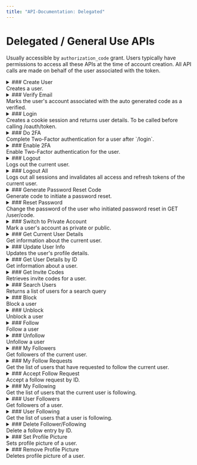 ```yaml
---
title: "API-Documentation: Delegated"
---
```


# Delegated / General Use APIs

Usually accessible by `authorization_code` grant. Users typically have permissions to access all these APIs at the time of account creation. All API calls are made on behalf of the user associated with the token.

<details>
<summary>
### Create User
<br/>
Creates a user.
</summary>

#### Authentication

No Authentication

#### Scope

NA

#### Special Instructions

After account creation, a code is sent to the user's email which should be exchanged again in POST /user/verify-email to activate the account. APIs are accessible only after account activation. If `user.account-creation.require-email-verification` is false, accounts are automatically marked as email verified while being created.

#### URL

**POST /user/create**

#### Request Body

| Parameter        | Type   | Description                                                                 | Required / Optional |
| ---------------- | ------ | --------------------------------------------------------------------------- | ------------------- |
| username         | string | Username for the user. Contains text, numbers and \_ and at least 8 letters | Required            |
| firstName        | string | First name of the user.                                                     | Required            |
| lastName         | string | Last name of the user.                                                      | Required            |
| email            | string | Email address of the user.                                                  | Required            |
| password         | string | Password for the user.                                                      | Required            |
| phoneCountryCode | string | Valid country code.                                                         | Optional            |
| phone            | string | Phone number of the user.                                                   | Optional            |

#### Request Sample (JSON)

```json
{
  "username": "john_doe",
  "firstName": "John",
  "lastName": "Doe",
  "phoneCountryCode": "+00",
  "phone": "0000000000",
  "email": "user@example.com",
  "password": "$uper&ecurePassw0rd"
}
```

#### Response Parameters

| Parameter | Type    | Description |
| --------- | ------- | ----------- |
| ok        | integer | 0 or 1      |

#### Response Sample

```json
{
  "ok": 1
}
```

</details>

<details>
<summary>
### Verify Email
<br/>
Marks the user's account associated with the auto generated code as a verified.
</summary>

#### Authentication

No Authentication

#### Scope

NA

#### URL

**POST /user/verify-email**

#### Request Body

| Parameter | Type   | Description            | Required / Optional |
| --------- | ------ | ---------------------- | ------------------- |
| code      | string | Code received in email | Required            |

#### Request Sample (JSON)

```json
[
  {
    "code": "xxx-yyy-zzz-111-222-333"
  }
]
```

#### Response Parameters

| Parameter | Type    |
| --------- | ------- |
| ok        | boolean |

#### Response Sample

```json
{
  "ok": 1
}
```

</details>

<details>
<summary>
### Login
<br/>
Creates a cookie session and returns user details. To be called before calling /oauth/token.
</summary>

#### Authentication

No Authentication

#### Scope

NA

#### URL

**POST /user/login**

#### Request Body

| Parameter | Type   | Description                                                                 | Required / Optional |
| --------- | ------ | --------------------------------------------------------------------------- | ------------------- |
| username  | string | Username for the user. Contains text, numbers and \_ and at least 8 letters | Required            |
| email     | string | Email address of the user.                                                  | Required            |
| password  | string | Password for the user.                                                      | Required            |
| userAgent | string | User Agent of the browser.                                                  | Required            |

#### Request Sample (JSON)

```json
{
  "username": "john_doe",
  "email": "user@example.com",
  "password": "$uper&ecurePassw0rd",
  "userAgent": "Mozilla/5.0 (iPhone; CPU iPhone OS 17_1_1 like Mac OS X) AppleWebKit/605.1.15 (KHTML, like Gecko) Version/17.1 Mobile/15E148 Safari/604.1"
}
```

#### Response Data Parameters

| Parameter   | Type   | Description                                     |
| ----------- | ------ | ----------------------------------------------- |
| userInfo    | object | The user details                                |
| 2faEnabled  | object | Specifies if 2FA is enabled for the user        |
| sessionHash | object | Unqiue ID for the session to be sent in /do-2fa |

#### Response Sample - Without 2FA

```json
{
  "ok": 1,
  "data": {
    "2faEnabled": false,
    "user": {
      "_id": "507f1f77bcf86cd799439011",
      "firstName": "John",
      "middleName": null,
      "lastName": "Doe",
      "gender": "male",
      "username": "john_doe",
      "role": "user",
      "bio": "Grab a straw, because you suck.",
      "designation": "Software Engineer",
      "profilePictureUrl": "https://profile.picture/url",
      "pronouns": "he/him",
      "verified": true,
      "varifiedDate": "2023-09-12T15:50:58.690Z",
      "customLink": "https://custom.link",
      "followingCount": 0,
      "followerCount": 0,
      "isPrivate": true,
      "isSubscribed": true,
      "subscriptionTier": "string",
      "subscriptionExpiry": "2023-09-12T15:50:58.691Z",
      "isBanned": true,
      "isRestricted": true,
      "email": "john_doe@example.com",
      "phone": "string",
      "customData": {}
    }
  }
}
```

#### Response Sample - With 2FA

```json
{
  "ok": 1,
  "data": {
    "2faEnabled": true,
    "sessionHash": "0f4e1ea6-9f2f-4239-96ec-64cbfc7e4815",
    "user": {
      "_id": "507f1f77bcf86cd799439011",
      "username": "john_doe",
      "email": "john_doe@example.com"
    }
  }
}
```

</details>

<details>
<summary>
### Do 2FA
<br/>
Complete Two-Factor authentication for a user after `/login`.
</summary>

#### Authentication

No Authentication

#### URL

**POST /user/do-2fa**

#### Request Body

| Parameter   | Type   | Description                                      | Required / Optional |
| ----------- | ------ | ------------------------------------------------ | ------------------- |
| target      | string | ID of the user for whom 2FA has to be completed. | Required            |
| code        | string | 2FA code.                                        | Required            |
| sessionHash | string | Unique code for the login from /login API.       | Required            |

#### Request Sample (JSON)

```json
[
  {
    "target": "507f1f77bcf86cd799439011",
    "code": 22625
  }
]
```

#### Response Parameters

| Parameter | Type    |
| --------- | ------- |
| ok        | boolean |

#### Response Sample

```json
{
  "ok": 1,
  "data": {
    "user": {
      "_id": "507f1f77bcf86cd799439011",
      "firstName": "John",
      "middleName": null,
      "lastName": "Doe",
      "gender": "male",
      "username": "john_doe",
      "role": "user",
      "bio": "Grab a straw, because you suck.",
      "designation": "Software Engineer",
      "profilePictureUrl": "https://profile.picture/url",
      "pronouns": "he/him",
      "verified": true,
      "varifiedDate": "2023-09-12T15:50:58.690Z",
      "customLink": "https://custom.link",
      "followingCount": 0,
      "followerCount": 0,
      "isPrivate": true,
      "isSubscribed": true,
      "subscriptionTier": "string",
      "subscriptionExpiry": "2023-09-12T15:50:58.691Z",
      "isBanned": true,
      "isRestricted": true,
      "email": "john_doe@example.com",
      "phone": "string",
      "customData": {}
    }
  }
}
```

</details>

<details>
<summary>
### Enable 2FA
<br/>
Enable Two-Factor authentication for the user.
</summary>

#### Authentication

Requires delegated authentication

#### Scope

`delegated:profile:2fa:write`

#### URL

**POST /user/2fa**

#### Request Body

| Parameter | Type    | Description | Required / Optional |
| --------- | ------- | ----------- | ------------------- |
| state     | boolean | 2FA status. | Required            |

#### Request Sample (JSON)

```json
[
  {
    "state": true
  }
]
```

#### Response Parameters

| Parameter | Type    |
| --------- | ------- |
| ok        | boolean |

#### Response Sample

```json
{
  "ok": 1
}
```

</details>

<details>
<summary>
### Logout
<br/>
Logs out the current user.
</summary>

#### Authentication

Requires a delegated authentication

#### Scope

NA

#### URL

**GET /user/logout**

#### Response Parameters

| Parameter | Type    | Description |
| --------- | ------- | ----------- |
| ok        | integer | 0 or 1      |

#### Response Sample

```json
{
  "ok": 1
}
```

</details>
<details>
<summary>
### Logout All
<br/>
Logs out all sessions and invalidates all access and refresh tokens of the current user.
</summary>

#### Authentication

Requires a delegated authentication

#### Scope

NA

#### URL

**GET /user/logout-all**

#### Response Parameters

| Parameter | Type    | Description |
| --------- | ------- | ----------- |
| ok        | integer | 0 or 1      |

#### Response Sample

```json
{
  "ok": 1
}
```

</details>

<details>
<summary>
### Generate Password Reset Code
<br/>
Generate code to initiate a password reset.
</summary>

#### Authentication

No Authentication

#### Scope

NA

#### Special Instructions

A code is sent to the email sent in the request which should be exchanged to reset password.

#### URL

**GET /user/code**

#### Query Parameters

| Parameter | Type   | Description       | Required / Optional |
| --------- | ------ | ----------------- | ------------------- |
| email     | string | Email of the user | Required            |

#### Response Parameters

| Parameter | Type    |
| --------- | ------- |
| ok        | boolean |

#### Response Sample

```json
{
  "ok": 1
}
```

</details>

<details>
<summary>
### Reset Password
<br/>
Change the password of the user who initiated password reset in GET /user/code.
</summary>

#### Authentication

Requires code from email

#### Scope

NA

#### URL

**POST /user/reset-password**

#### Request Body

| Parameter | Type   | Description            | Required / Optional |
| --------- | ------ | ---------------------- | ------------------- |
| code      | string | Code received in email | Required            |
| password  | string | New password           | Required            |

#### Request Sample (JSON)

```json
[
  {
    "code": "xxx-yyy-zzz-111-222-333",
    "password": "new_Passw0rd"
  }
]
```

#### Response Parameters

| Parameter | Type    |
| --------- | ------- |
| ok        | boolean |

#### Response Sample

```json
{
  "ok": 1
}
```

</details>

<details>
<summary>
### Switch to Private Account
<br/>
Mark a user's account as private or public.
</summary>

#### Authentication

Requires delegated authentication

#### Scope

`delegated:profile:write`

#### URL

**POST /user/private**

#### Request Body

| Parameter | Type    | Description     | Required / Optional |
| --------- | ------- | --------------- | ------------------- |
| state     | boolean | Private status. | Required            |

#### Request Sample (JSON)

```json
[
  {
    "state": true
  }
]
```

#### Response Parameters

| Parameter | Type    |
| --------- | ------- |
| ok        | boolean |

#### Response Sample

```json
{
  "ok": 1
}
```

</details>

<details>
<summary>
### Get Current User Details
<br/>
Get information about the current user.
</summary>

#### Authentication

Requires delegated authentication.

#### Scope

`delegated:profile:read`

#### URL

**GET /user/me**

#### Response Data Parameters

| Parameter | Type   | Description              |
| --------- | ------ | ------------------------ |
| user      | object | User information object. |

#### Response Sample

```json
{
  "ok": 1,
  "data": {
    "user": [
      {
        "_id": "507f1f77bcf86cd799439011",
        "firstName": "John",
        "middleName": null,
        "lastName": "Doe",
        "gender": "male",
        "username": "john_doe",
        "role": "user",
        "bio": "Grab a straw, because you suck.",
        "designation": "Software Engineer",
        "profilePictureUrl": "https://image.com/url",
        "pronouns": "he/him",
        "verified": true,
        "verifiedDate": "2023-09-09T13:45:52.505Z",
        "customLink": "https://custom.link",
        "followingCount": 250,
        "followerCount": 1058,
        "isPrivate": true,
        "isSubscribed": true,
        "subscriptionTier": "basic",
        "subscriptionExpiry": "2023-09-09T13:45:52.505Z",
        "isBanned": false,
        "isRestricted": false,
        "email": "john.doe@example.com",
        "phone": "0000000000",
        "customData": {}
      }
    ]
  }
}
```

</details>

<details>
<summary>
### Update User Info
<br/>
Updates the user's profile details.
</summary>

#### Authentication

Requires delegated authentication.

#### Scope

`admin:profile:write`

#### Before You Start

Adjust the editable fields for the system using option `user.profile.editable-fields`.

#### URL

**PATCH /user/me**

#### Request Body

| Parameter        | Type   | Description                                                                 | Required / Optional |
| ---------------- | ------ | --------------------------------------------------------------------------- | ------------------- |
| target           | string | `_id` of the user.                                                          | Optional            |
| username         | string | Username for the user. Contains text, numbers and \_ and at least 8 letters | Optional            |
| firstName        | string | First name of the user.                                                     | Optional            |
| lastName         | string | Last name of the user.                                                      | Optional            |
| email            | string | Email address of the user.                                                  | Optional            |
| password         | string | Password for the user.                                                      | Optional            |
| role             | string | Role of the user.                                                           | Optional            |
| phoneCountryCode | string | Valid country code.                                                         | Optional            |
| phone            | string | Phone number of the user.                                                   | Optional            |

#### Request Sample (JSON)

```json
{
  "username": "john_doe",
  "firstName": "John",
  "lastName": "Doe",
  "role": "user",
  "phoneCountryCode": "+00",
  "phone": "0000000000",
  "email": "user@example.com",
  "password": "$uper&ecurePassw0rd"
}
```

#### Response Parameters

| Parameter | Type    | Description |
| --------- | ------- | ----------- |
| ok        | integer | 0 or 1      |

#### Response Sample

```json
{
  "ok": 1
}
```

</details>

<details>
<summary>
### Get User Details by ID
<br/>
Get information about a user.
</summary>

#### Authentication

Requires delegated authentication.

#### Scope

`delegated:profile:read`

#### URL

**GET /user/:userId**

#### Response Data Parameters

| Parameter | Type   | Description              |
| --------- | ------ | ------------------------ |
| user      | object | User information object. |

#### Response Sample

```json
{
  "ok": 1,
  "data": {
    "user": [
      {
        "_id": "507f1f77bcf86cd799439011",
        "firstName": "John",
        "middleName": null,
        "lastName": "Doe",
        "gender": "male",
        "username": "john_doe",
        "role": "user",
        "bio": "Grab a straw, because you suck.",
        "designation": "Software Engineer",
        "profilePictureUrl": "https://image.com/url",
        "pronouns": "he/him",
        "verified": true,
        "verifiedDate": "2023-09-09T13:45:52.505Z",
        "customLink": "https://custom.link",
        "followingCount": 250,
        "followerCount": 1058,
        "isPrivate": true,
        "isSubscribed": true,
        "subscriptionTier": "basic",
        "subscriptionExpiry": "2023-09-09T13:45:52.505Z",
        "isBanned": false,
        "isRestricted": false,
        "email": "john.doe@example.com",
        "phone": "0000000000",
        "customData": {}
      }
    ]
  }
}
```

</details>

<details>
<summary>
### Get Invite Codes
<br/>
Retrieves invite codes for a user.
</summary>

#### Authentication

Requires a delegated authentication

#### Scope

`delegated:social:invite-code:read`

#### URL

**GET /user/invite-codes**

#### Before You Start

Read more about the Invite-Only system [here](/features/Invite-Only-Mode).

#### Response Data Parameters

| Parameter   | Type  | Description                                                                                          |
| ----------- | ----- | ---------------------------------------------------------------------------------------------------- |
| inviteCodes | array | Array of invite codes. Absence of `targetId` parameter in objects means the invite code is not used. |

#### Response Sample

```json
{
  "ok": 1,
  "data": {
    "inviteCodes": [
      {
        "code": "GU-2526-1687389089010",
        "createdAt": "2023-06-21T16:31:29.012Z",
        "updatedAt": "2023-09-06T15:07:42.794Z",
        "targetId": "64f895bec011931326757de6"
      },
      {
        "code": "IE-2949-1687895089010",
        "createdAt": "2023-06-21T16:31:29.012Z",
        "updatedAt": "2023-06-21T16:31:29.012Z"
      },
      {
        "code": "RN-9486-1687365089009",
        "createdAt": "2023-06-21T16:31:29.012Z",
        "updatedAt": "2023-06-22T16:48:48.622Z"
      },
      {
        "code": "AX-4751-1687286989010",
        "createdAt": "2023-06-21T16:31:29.012Z",
        "updatedAt": "2023-06-21T16:31:29.012Z"
      },
      {
        "code": "PJ-5631-1689673089010",
        "createdAt": "2023-06-21T16:31:29.012Z",
        "updatedAt": "2023-06-21T16:31:29.012Z"
      }
    ]
  }
}
```

</details>

<details>
<summary>
### Search Users
<br/>
Returns a list of users for a search query
</summary>

#### Authentication

Requires delegated authentication.

#### Scope

`delegated:profile:search`

#### URL

**POST /user/search**

#### Request Body

| Parameter | Type   | Description   | Required / Optional |
| --------- | ------ | ------------- | ------------------- |
| query     | string | Search query. | Required            |

#### Request Sample (JSON)

```json
{
  "query": "rick"
}
```

#### Response Data Parameters

| Parameter | Type  | Description     |
| --------- | ----- | --------------- |
| results   | array | Array of users. |

#### Response Sample

```json
{
  "ok": 1,
  "data": {
    "results": [
      {
        "_id": "507f191e810c19729de860ea",
        "approved": true,
        "source": {
          "_id": "507f1f77bcf86cd799439011",
          "firstName": "Rick",
          "middleName": null,
          "lastName": "Asthley",
          "gender": "male",
          "username": "rick_asthley",
          "role": "user",
          "bio": "Grab a straw, because you suck.",
          "designation": "Software Engineer",
          "profilePictureUrl": "https://image.com/url",
          "pronouns": "he/him",
          "verified": true,
          "verifiedDate": "2023-09-09T13:45:52.505Z",
          "customLink": "https://custom.link",
          "followingCount": 250,
          "followerCount": 1058,
          "isPrivate": true,
          "isSubscribed": true,
          "subscriptionTier": "basic",
          "subscriptionExpiry": "2023-09-09T13:45:52.505Z",
          "isBanned": false,
          "isRestricted": false,
          "email": "rick_asthley@example.com",
          "phone": "0000000000",
          "customData": {}
        }
      }
    ]
  }
}
```

</details>

<details>
<summary>
### Block
<br/>
Block a user
</summary>

#### Authentication

Requires delegated authentication

#### Scope

`delegated:social:block:write`

#### URL

**POST /user/block**

#### Request Body

| Parameter | Type   | Description                   | Required / Optional |
| --------- | ------ | ----------------------------- | ------------------- |
| target    | string | ID of the user to be blocked. | Required            |

#### Request Sample (JSON)

```json
{
  "target": "507f1f77bcf86cd799439011"
}
```

#### Response Parameters

| Parameter | Type    |
| --------- | ------- |
| ok        | boolean |

#### Response Sample

```json
{
  "ok": 1
}
```

</details>

<details>
<summary>
### Unblock
<br/>
Unblock a user
</summary>

#### Authentication

Requires delegated authentication

#### Scope

`delegated:social:block:write`

#### URL

**POST /user/unblock**

#### Request Body

| Parameter | Type   | Description                   | Required / Optional |
| --------- | ------ | ----------------------------- | ------------------- |
| target    | string | ID of the user to be blocked. | Required            |

#### Request Sample (JSON)

```json
{
  "target": "507f1f77bcf86cd799439011"
}
```

#### Response Parameters

| Parameter | Type    |
| --------- | ------- |
| ok        | boolean |

#### Response Sample

```json
{
  "ok": 1
}
```

</details>

<details>
<summary>
### Follow
<br/>
Follow a user
</summary>

#### Authentication

Requires delegated authentication

#### Scope

`delegated:social:follow:write`

#### URL

**POST /user/follow**

#### Request Body

| Parameter | Type   | Description                    | Required / Optional |
| --------- | ------ | ------------------------------ | ------------------- |
| target    | string | ID of the user to be followed. | Required            |

#### Request Sample (JSON)

```json
{
  "target": "507f1f77bcf86cd799439011"
}
```

#### Response Parameters

| Parameter | Type    |
| --------- | ------- |
| ok        | boolean |

#### Response Sample

```json
{
  "ok": 1
}
```

</details>

<details>
<summary>
### Unfollow
<br/>
Unfollow a user
</summary>

#### Authentication

Requires delegated authentication

#### Scope

`delegated:social:follow:write`

#### URL

**POST /user/unfollow**

#### Request Body

| Parameter | Type   | Description                      | Required / Optional |
| --------- | ------ | -------------------------------- | ------------------- |
| target    | string | ID of the user to be unfollowed. | Required            |

#### Request Sample (JSON)

```json
{
  "target": "507f1f77bcf86cd799439011"
}
```

#### Response Parameters

| Parameter | Type    |
| --------- | ------- |
| ok        | boolean |

#### Response Sample

```json
{
  "ok": 1
}
```

</details>

<details>
<summary>
### My Followers
<br/>
Get followers of the current user.
</summary>

#### Authentication

Requires delegated authentication.

#### Scope

`delegated:social:follow:read`

#### URL

**GET /user/followers**

#### Query Parameters

| Parameter | Type    | Description                                      | Required / Optional |
| --------- | ------- | ------------------------------------------------ | ------------------- |
| limit     | integer | Records per page.                                | Optional            |
| offset    | integer | `_id` field of last record in the previous page. | Optional            |

#### Response Data Parameters

| Parameter | Type  | Description                |
| --------- | ----- | -------------------------- |
| records   | array | Array of follower records. |

#### Response Sample

```json
{
  "ok": 1,
  "data": {
    "records": [
      {
        "_id": "507f191e810c19729de860ea",
        "approved": true,
        "source": {
          "_id": "507f1f77bcf86cd799439011",
          "firstName": "Rick",
          "middleName": null,
          "lastName": "Asthley",
          "gender": "male",
          "username": "rick_asthley",
          "role": "user",
          "bio": "Grab a straw, because you suck.",
          "designation": "Software Engineer",
          "profilePictureUrl": "https://image.com/url",
          "pronouns": "he/him",
          "verified": true,
          "verifiedDate": "2023-09-09T13:45:52.505Z",
          "customLink": "https://custom.link",
          "followingCount": 250,
          "followerCount": 1058,
          "isPrivate": true,
          "isSubscribed": true,
          "subscriptionTier": "basic",
          "subscriptionExpiry": "2023-09-09T13:45:52.505Z",
          "isBanned": false,
          "isRestricted": false,
          "email": "rick_asthley@example.com",
          "phone": "0000000000",
          "customData": {}
        }
      }
    ]
  }
}
```

</details>

<details>
<summary>
### My Follow Requests
<br/>
Get the list of users that have requested to follow the current user.
</summary>

#### Authentication

Requires delegated authentication.

#### Scope

`delegated:social:follow:read`

#### URL

**GET /user/follow-requests**

#### Response Data Parameters

| Parameter | Type  | Description                      |
| --------- | ----- | -------------------------------- |
| records   | array | Array of follow request records. |

#### Response Sample

```json
{
  "ok": 1,
  "data": {
    "records": [
      {
        "_id": "507f191e810c19729de860ea",
        "approved": true,
        "source": {
          "_id": "507f1f77bcf86cd799439011",
          "firstName": "Rick",
          "middleName": null,
          "lastName": "Asthley",
          "gender": "male",
          "username": "rick_asthley",
          "role": "user",
          "bio": "Grab a straw, because you suck.",
          "designation": "Software Engineer",
          "profilePictureUrl": "https://image.com/url",
          "pronouns": "he/him",
          "verified": true,
          "verifiedDate": "2023-09-09T13:45:52.505Z",
          "customLink": "https://custom.link",
          "followingCount": 250,
          "followerCount": 1058,
          "isPrivate": true,
          "isSubscribed": true,
          "subscriptionTier": "basic",
          "subscriptionExpiry": "2023-09-09T13:45:52.505Z",
          "isBanned": false,
          "isRestricted": false,
          "email": "rick_asthley@example.com",
          "phone": "0000000000",
          "customData": {}
        }
      }
    ]
  }
}
```

</details>

<details>
<summary>
### Accept Follow Request
<br/>
Accept a follow request by ID.
</summary>

#### Authentication

Requires delegated authentication

#### Scope

`delegated:social:follow:write`

#### URL

**PATCH /user/follow-request**

#### Request Body

| Parameter | Type   | Description             | Required / Optional |
| --------- | ------ | ----------------------- | ------------------- |
| request   | string | ID of the follow entry. | Required            |

#### Request Sample (JSON)

```json
{
  "request": "507f1f77bcf86cd799439011"
}
```

#### Response Parameters

| Parameter | Type    |
| --------- | ------- |
| ok        | boolean |

#### Response Sample

```json
{
  "ok": 1
}
```

</details>

<details>
<summary>
### My Following
<br/>
Get the list of users that the current user is following.
</summary>

#### Authentication

Requires delegated authentication.

#### Scope

`delegated:social:follow:read`

#### URL

**GET /user/following**

#### Query Parameters

| Parameter | Type    | Description                                      | Required / Optional |
| --------- | ------- | ------------------------------------------------ | ------------------- |
| limit     | integer | Records per page.                                | Optional            |
| offset    | integer | `_id` field of last record in the previous page. | Optional            |

#### Response Data Parameters

| Parameter | Type  | Description     |
| --------- | ----- | --------------- |
| records   | array | Array of users. |

#### Response Sample

```json
{
  "ok": 1,
  "data": {
    "records": [
      {
        "_id": "507f191e810c19729de860ea",
        "approved": true,
        "target": {
          "_id": "507f1f77bcf86cd799439011",
          "firstName": "Rick",
          "middleName": null,
          "lastName": "Asthley",
          "gender": "male",
          "username": "rick_asthley",
          "role": "user",
          "bio": "Grab a straw, because you suck.",
          "designation": "Software Engineer",
          "profilePictureUrl": "https://image.com/url",
          "pronouns": "he/him",
          "verified": true,
          "verifiedDate": "2023-09-09T13:45:52.505Z",
          "customLink": "https://custom.link",
          "followingCount": 250,
          "followerCount": 1058,
          "isPrivate": true,
          "isSubscribed": true,
          "subscriptionTier": "basic",
          "subscriptionExpiry": "2023-09-09T13:45:52.505Z",
          "isBanned": false,
          "isRestricted": false,
          "email": "rick_asthley@example.com",
          "phone": "0000000000",
          "customData": {}
        }
      }
    ]
  }
}
```

</details>

<details>
<summary>
### User Followers
<br/>
Get followers of a user.
</summary>

#### Authentication

Requires delegated authentication.

#### Scope

`delegated:social:follow:read`

#### URL

**GET /user/:userId/followers**

#### Query Parameters

| Parameter | Type    | Description                                      | Required / Optional |
| --------- | ------- | ------------------------------------------------ | ------------------- |
| limit     | integer | Records per page.                                | Optional            |
| offset    | integer | `_id` field of last record in the previous page. | Optional            |

#### Response Data Parameters

| Parameter | Type  | Description                |
| --------- | ----- | -------------------------- |
| records   | array | Array of follower records. |

#### Response Sample

```json
{
  "ok": 1,
  "data": {
    "records": [
      {
        "_id": "507f191e810c19729de860ea",
        "approved": true,
        "source": {
          "_id": "507f1f77bcf86cd799439011",
          "firstName": "Rick",
          "middleName": null,
          "lastName": "Asthley",
          "gender": "male",
          "username": "rick_asthley",
          "role": "user",
          "bio": "Grab a straw, because you suck.",
          "designation": "Software Engineer",
          "profilePictureUrl": "https://image.com/url",
          "pronouns": "he/him",
          "verified": true,
          "verifiedDate": "2023-09-09T13:45:52.505Z",
          "customLink": "https://custom.link",
          "followingCount": 250,
          "followerCount": 1058,
          "isPrivate": true,
          "isSubscribed": true,
          "subscriptionTier": "basic",
          "subscriptionExpiry": "2023-09-09T13:45:52.505Z",
          "isBanned": false,
          "isRestricted": false,
          "email": "rick_asthley@example.com",
          "phone": "0000000000",
          "customData": {}
        }
      }
    ]
  }
}
```

</details>

<details>
<summary>
### User Following
<br/>
Get the list of users that a user is following.
</summary>

#### Authentication

Requires delegated authentication.

#### Scope

`delegated:social:follow:read`

#### URL

**GET /user/:userId/following**

#### Query Parameters

| Parameter | Type    | Description                                      | Required / Optional |
| --------- | ------- | ------------------------------------------------ | ------------------- |
| limit     | integer | Records per page.                                | Optional            |
| offset    | integer | `_id` field of last record in the previous page. | Optional            |

#### Response Data Parameters

| Parameter | Type  | Description     |
| --------- | ----- | --------------- |
| records   | array | Array of users. |

#### Response Sample

```json
{
  "ok": 1,
  "data": {
    "records": [
      {
        "_id": "507f191e810c19729de860ea",
        "approved": true,
        "target": {
          "_id": "507f1f77bcf86cd799439011",
          "firstName": "Rick",
          "middleName": null,
          "lastName": "Asthley",
          "gender": "male",
          "username": "rick_asthley",
          "role": "user",
          "bio": "Grab a straw, because you suck.",
          "designation": "Software Engineer",
          "profilePictureUrl": "https://image.com/url",
          "pronouns": "he/him",
          "verified": true,
          "verifiedDate": "2023-09-09T13:45:52.505Z",
          "customLink": "https://custom.link",
          "followingCount": 250,
          "followerCount": 1058,
          "isPrivate": true,
          "isSubscribed": true,
          "subscriptionTier": "basic",
          "subscriptionExpiry": "2023-09-09T13:45:52.505Z",
          "isBanned": false,
          "isRestricted": false,
          "email": "rick_asthley@example.com",
          "phone": "0000000000",
          "customData": {}
        }
      }
    ]
  }
}
```

</details>

<details>
<summary>
### Delete Follower/Following
<br/>
Delete a follow entry by ID.
</summary>

#### Authentication

Requires delegated authentication

#### Scope

`delegated:social:follow:write`

#### URL

**DELETE /user/follow-entry**

#### Request Body

| Parameter | Type   | Description             | Required / Optional |
| --------- | ------ | ----------------------- | ------------------- |
| entry     | string | ID of the follow entry. | Required            |

#### Request Sample (JSON)

```json
{
  "entry": "507f1f77bcf86cd799439011"
}
```

#### Response Parameters

| Parameter | Type    |
| --------- | ------- |
| ok        | boolean |

#### Response Sample

```json
{
  "ok": 1
}
```

</details>

<details>
<summary>
### Set Profile Picture
<br/>
Sets profile picture of a user.
</summary>

#### Authentication

Requires delegated authentication

#### Scope

`delegated:profile:write`

#### Before You Start

Read more about Profile Pictures [here](/features/Profile-Pictures).

#### URL

**PATCH /user/profile-picture**

#### Request Body

| Parameter      | Type | Description | Required / Optional |
| -------------- | ---- | ----------- | ------------------- |
| profilePicture | file | A PNG file. | Required            |

#### Request Sample (JSON)

```json
{
  "profile-picture": /<binary>/
}
```

#### Response Data Parameters

| Parameter | Type   |
| --------- | ------ |
| signedUrl | string |

#### Response Sample

```json
{
  "ok": 1,
  "data": {
    "signedUrl": "https://profile-picture.url"
  }
}
```

</details>

<details>
<summary>
### Remove Profile Picture
<br/>
Deletes profile picture of a user.
</summary>

#### Authentication

Requires delegated authentication

#### Scope

`delegated:profile:write`

#### URL

**DELETE /user/profile-picture**

#### Request Body

NA

#### Response Parameters

| Parameter | Type    |
| --------- | ------- |
| ok        | boolean |

#### Response Sample

```json
{
  "ok": 1
}
```

</details>
